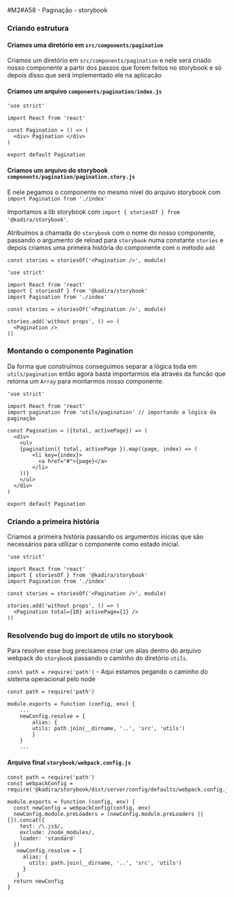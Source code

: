 #M2#A58 - Paginação - storybook

### Criando estrutura

#### Criamos uma diretório em `src/components/pagination`
Criamos um diretório em `src/components/pagination` e nele será criado nosso componente a partir dos passos que forem feitos no storybook e só depois disso que será implementado ele na aplicacão

#### Criamos um arquivo `components/pagination/index.js`
```
'use strict'

import React from 'react'

const Pagination = () => (
  <div> Pagination </div>
)

export default Pagination

```
#### Criamos um arquivo do storybook `components/pagination/pagination.story.js`
E nele pegamos o componente no mesmo nível do arquivo storybook com `import Pagination from './index'`

Importamos a lib storybook com `import { storiesOf } from '@kadira/storybook'`.

Atribuímos a chamada do `storybook` com o nome do nosso componente, passando o argumento de reload para `storybook` numa constante `stories` e depois criamos uma primeira história do componente com o método `add`
```
const stories = storiesOf('<Pagination />', module)
```

```
'use strict'

import React from 'react'
import { storiesOf } from '@kadira/storybook'
import Pagination from './index'

const stories = storiesOf('<Pagination />', module)

stories.add('without props', () => (
  <Pagination />
))

```

### Montando o componente Pagination
Da forma que construímos conseguimos separar a lógica toda em `utils/pagination` então agora basta importarmos ela através da funcão que retorna um `Array` para montarmos nosso componente.

```
'use strict'

import React from 'react'
import pagination from 'utils/pagination' // importando a lógica da paginação

const Pagination = ({total, activePage}) => (
  <div>
    <ul>
    {pagination({ total, activePage }).map((page, index) => (
        <li key={index}>
          <a href="#">{page}</a>
        </li>
    ))}
    </ul>
  </div>
)

export default Pagination
```

### Criando a primeira história
Criamos a primeira história passando os argumentos inicias que são necessários para utilizar o componente como estado inicial.

```
'use strict'

import React from 'react'
import { storiesOf } from '@kadira/storybook'
import Pagination from './index'

const stories = storiesOf('<Pagination />', module)

stories.add('without props', () => (
  <Pagination total={10} activePage={1} />
))
```

### Resolvendo bug do import de utils no storybook
Para resolver esse bug precisamos criar um alias dentro do arquivo webpack do `storybook` passando o caminho do diretório `utils`.

`const path = require('path')` -  Aqui estamos pegando o caminho do sistema operacional pelo node

```
const path = require('path')

module.exports = function (config, env) {
	...
	newConfig.resolve = {
		alias: {
		utils: path.join(__dirname, '..', 'src', 'utils')
		}
	}
	...
```

#### Arquivo final `storybook/webpack.config.js`
```
const path = require('path')
const webpackConfig = require('@kadira/storybook/dist/server/config/defaults/webpack.config.js')

module.exports = function (config, env) {
  const newConfig = webpackConfig(config, env)
  newConfig.module.preLoaders = (newConfig.module.preLoaders || []).concat({
    test: /\.js$/,
    exclude: /node_modules/,
    loader: 'standard'
  })
   newConfig.resolve = {
     alias: {
       utils: path.join(__dirname, '..', 'src', 'utils')
     }
   }
  return newConfig
}
```




